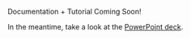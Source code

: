 Documentation + Tutorial Coming Soon!

In the meantime, take a look at the [PowerPoint deck](https://github.com/caseywatson/MultiCloudFileSharing/blob/master/Tale%20of%20Two%20Clouds%20DTF.pptx).
